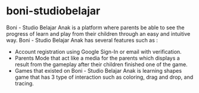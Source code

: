 # boni-studiobelajar
<p>Boni - Studio Belajar Anak is a platform where parents be able to see the progress of learn and play from their children through an easy and intuitive way. Boni - Studio Belajar Anak has several features such as :</p>
<ul>
  <li>Account registration using Google Sign-In or email with verification.</li>
  <li>Parents Mode that act like a media for the parents which displays a result from the gameplay after their children finished one of the game.</li>
  <li>Games that existed on Boni - Studio Belajar Anak is learning shapes game that has 3 type of interaction such as coloring, drag and drop, and tracing.</li>
</ul>
